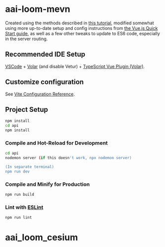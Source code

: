 # aai-loom-mevn

Created using the methods described in [this tutorial](https://appdividend.com/2022/10/27/mevn-stack/), modified somewhat using more up-to-date setup and config instructions from [the Vue.js Quick Start guide](https://vuejs.org/guide/quick-start.html#creating-a-vue-application), as well as a few other tweaks to update to ES6 code, especially in the server routing.

## Recommended IDE Setup

[VSCode](https://code.visualstudio.com/) + [Volar](https://marketplace.visualstudio.com/items?itemName=Vue.volar) (and disable Vetur) + [TypeScript Vue Plugin (Volar)](https://marketplace.visualstudio.com/items?itemName=Vue.vscode-typescript-vue-plugin).

## Customize configuration

See [Vite Configuration Reference](https://vitejs.dev/config/).

## Project Setup

```sh
npm install
cd api
npm install
```

### Compile and Hot-Reload for Development

```sh
cd api
nodemon server (if this doesn't work, npx nodemon server)

(In separate terminal)
npm run dev
```

### Compile and Minify for Production

```sh
npm run build
```

### Lint with [ESLint](https://eslint.org/)

```sh
npm run lint
```
# aai_loom_cesium

